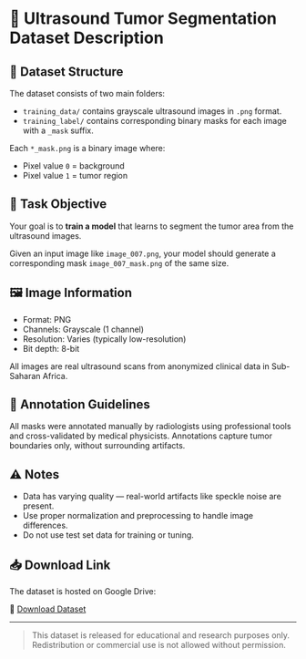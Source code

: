 # 🧬 Ultrasound Tumor Segmentation Dataset Description

## 📁 Dataset Structure

The dataset consists of two main folders:


- `training_data/` contains grayscale ultrasound images in `.png` format.
- `training_label/` contains corresponding binary masks for each image with a `_mask` suffix.

Each `*_mask.png` is a binary image where:
- Pixel value `0` = background
- Pixel value `1` = tumor region

## 🧠 Task Objective

Your goal is to **train a model** that learns to segment the tumor area from the ultrasound images.

Given an input image like `image_007.png`, your model should generate a corresponding mask `image_007_mask.png` of the same size.

## 🖼️ Image Information

- Format: PNG
- Channels: Grayscale (1 channel)
- Resolution: Varies (typically low-resolution)
- Bit depth: 8-bit

All images are real ultrasound scans from anonymized clinical data in Sub-Saharan Africa.

## 📏 Annotation Guidelines

All masks were annotated manually by radiologists using professional tools and cross-validated by medical physicists. Annotations capture tumor boundaries only, without surrounding artifacts.

## ⚠️ Notes

- Data has varying quality — real-world artifacts like speckle noise are present.
- Use proper normalization and preprocessing to handle image differences.
- Do not use test set data for training or tuning.

## 📥 Download Link

The dataset is hosted on Google Drive:

🔗 [Download Dataset](https://drive.google.com/...)

---

> This dataset is released for educational and research purposes only. Redistribution or commercial use is not allowed without permission.
